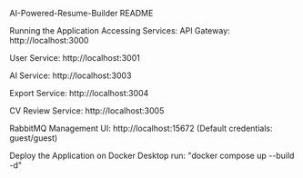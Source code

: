 AI-Powered-Resume-Builder README

Running the Application
Accessing Services:
API Gateway: http://localhost:3000

User Service: http://localhost:3001

AI Service: http://localhost:3003

Export Service: http://localhost:3004

CV Review Service: http://localhost:3005

RabbitMQ Management UI: http://localhost:15672 (Default credentials: guest/guest)

Deploy the Application on Docker Desktop
run: "docker compose up --build -d"
